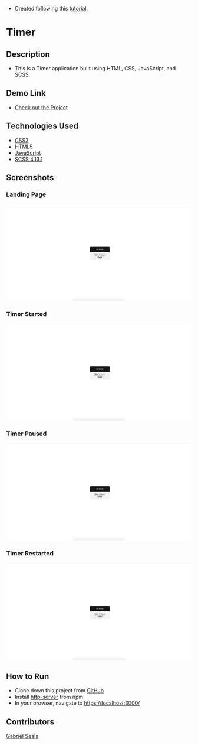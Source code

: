 * Created following this [tutorial](https://youtu.be/Kfr0XwW4g-o).

# Timer

## Description

* This is a Timer application built using HTML, CSS, JavaScript, and SCSS.

## Demo Link

* [Check out the Project](https://timer-bace6.firebaseapp.com)

## Technologies Used

* [CSS3](https://www.w3.org/Style/CSS/Overview.en.html)
* [HTML5](https://html.spec.whatwg.org/multipage/)
* [JavaScript](https://www.javascript.com/)
* [SCSS 4.13.1](https://sass-lang.com/)

## Screenshots

### Landing Page
![Landing Page](https://raw.githubusercontent.com/gseals/Day1Timer/master/screenshots/LandingPage.png)

### Timer Started
![Timer Started](https://raw.githubusercontent.com/gseals/Day1Timer/master/screenshots/TimerStarted.png)

### Timer Paused
![Timer Paused](https://raw.githubusercontent.com/gseals/Day1Timer/master/screenshots/TimerPaused.png)

### Timer Restarted
![Timer Restarted](https://raw.githubusercontent.com/gseals/Day1Timer/master/screenshots/TimerPaused.png)

## How to Run

* Clone down this project from [GitHub](https://github.com/gseals/Day1Timer)
* Install [http-server](https://www.npmjs.com/package/http-server) from npm.
* In your browser, navigate to [https://localhost:3000/](https://localhost:3000/)

## Contributors

[Gabriel Seals](https://github.com/gseals)
